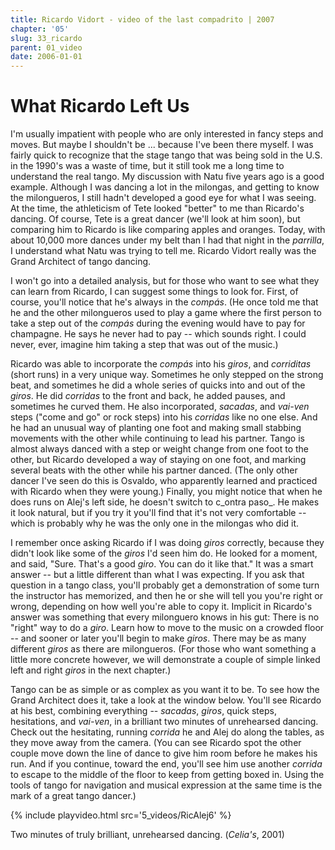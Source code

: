 ```yaml
---
title: Ricardo Vidort - video of the last compadrito | 2007
chapter: '05'
slug: 33_ricardo
parent: 01_video
date: 2006-01-01
---
```


# What Ricardo Left Us

I'm usually impatient with people who are only interested in fancy steps and moves. But maybe I shouldn't be ... because I've been there myself. I was fairly quick to recognize that the stage tango that was being sold in the U.S. in the 1990's was a waste of time, but it still took me a long time to understand the real tango. My discussion with Natu five years ago is a good example. Although I was dancing a lot in the milongas, and getting to know the milongueros, I still hadn't developed a good eye for what I was seeing. At the time, the athleticism of Tete looked "better" to me than Ricardo's dancing. Of course, Tete is a great dancer (we'll look at him soon), but comparing him to Ricardo is like comparing apples and oranges. Today, with about 10,000 more dances under my belt than I had that night in the _parrilla_, I understand what Natu was trying to tell me. Ricardo Vidort really was the Grand Architect of tango dancing.

I won't go into a detailed analysis, but for those who want to see what they can learn from Ricardo, I can suggest some things to look for. First, of course, you'll notice that he's always in the _compás_. (He once told me that he and the other milongueros used to play a game where the first person to take a step out of the _compás_ during the evening would have to pay for champagne. He says he never had to pay -- which sounds right. I could never, ever, imagine him taking a step that was out of the music.)

Ricardo was able to incorporate the _compás_ into his _giros_, and _corriditas_ (short runs) in a very unique way. Sometimes he only stepped on the strong beat, and sometimes he did a whole series of quicks into and out of the _giros_. He did _corridas_ to the front and back, he added pauses, and sometimes he curved them. He also incorporated, _sacadas_, and _vai-ven_ steps ("come and go" or rock steps) into his _corridas_ like no one else. And he had an unusual way of planting one foot and making small stabbing movements with the other while continuing to lead his partner. Tango is almost always danced with a step or weight change from one foot to the other, but Ricardo developed a way of staying on one foot, and marking several beats with the other while his partner danced. (The only other dancer I've seen do this is Osvaldo, who apparently learned and practiced with Ricardo when they were young.) Finally, you might notice that when he does runs on Alej's left side, he doesn't switch to c_ontra paso_. He makes it look natural, but if you try it you'll find that it's not very comfortable -- which is probably why he was the only one in the milongas who did it.

I remember once asking Ricardo if I was doing _giros_ correctly, because they didn't look like some of the _giros_ I'd seen him do. He looked for a moment, and said, "Sure. That's a good _giro_. You can do it like that." It was a smart answer -- but a little different than what I was expecting. If you ask that question in a tango class, you'll probably get a demonstration of some turn the instructor has memorized, and then he or she will tell you you're right or wrong, depending on how well you're able to copy it. Implicit in Ricardo's answer was something that every milonguero knows in his gut: There is no "right" way to do a _giro_. Learn how to move to the music on a crowded floor -- and sooner or later you'll begin to make _giros_. There may be as many different _giros_ as there are milongueros. (For those who want something a little more concrete however, we will demonstrate a couple of simple linked left and right _giros_ in the next chapter.)

Tango can be as simple or as complex as you want it to be. To see how the Grand Architect does it, take a look at the window below. You'll see Ricardo at his best, combining everything -- _sacadas_, _giros_, quick steps, hesitations, and _vai-ven_, in a brilliant two minutes of unrehearsed dancing. Check out the hesitating, running _corrida_ he and Alej do along the tables, as they move away from the camera. (You can see Ricardo spot the other couple move down the line of dance to give him room before he makes his run. And if you continue, toward the end, you'll see him use another _corrida_ to escape to the middle of the floor to keep from getting boxed in. Using the tools of tango for navigation and musical expression at the same time is the mark of a great tango dancer.)

{% include playvideo.html
src='5_videos/RicAlej6' %}

Two minutes of truly brilliant, unrehearsed dancing. (_Celia's_, 2001)

